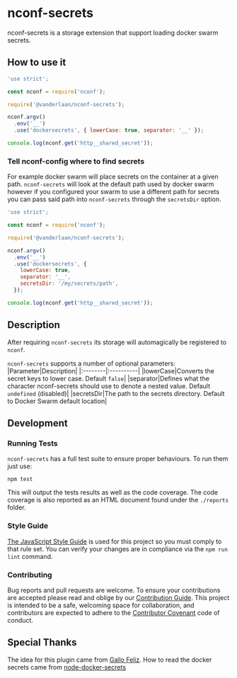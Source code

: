 # nconf-secrets

nconf-secrets is a storage extension that support loading docker swarm secrets.

## How to use it

```javascript
'use strict';

const nconf = require('nconf');

require('@vanderlaan/nconf-secrets');

nconf.argv()
  .env('__')
  .use('dockersecrets', { lowerCase: true, separator: '__' });

console.log(nconf.get('http__shared_secret'));
```

### Tell nconf-config where to find secrets

For example docker swarm will place secrets on the container at a given path.
`nconf-secrets` will look at the default path used by docker swarm however if you configured your swarm to use a different path for secrets you can pass said path into `nconf-secrets` through the `secretsDir` option.

```javascript
'use strict';

const nconf = require('nconf');

require('@vanderlaan/nconf-secrets');

nconf.argv()
  .env('__')
  .use('dockersecrets', {
    lowerCase: true,
    separator: '__',
    secretsDir: '/my/secrets/path',
  });

console.log(nconf.get('http__shared_secret'));
```

## Description

After requiring `nconf-secrets` its storage will automagically be registered to `nconf`.

`nconf-secrets` supports a number of optional parameters:
|Parameter|Description|
|:--------|:----------|
|lowerCase|Converts the secret keys to lower case. Default `false`|
|separator|Defines what the character nconf-secrets should use to denote a nested value. Default `undefined` (disabled)|
|secretsDir|The path to the secrets directory. Default to Docker Swarm default location|

## Development

### Running Tests

`nconf-secrets` has a full test suite to ensure proper behaviours. To run them just use:
```
npm test
```
This will output the tests results as well as the code coverage. The code coverage is also reported as an HTML document found under the `./reports` folder.

### Style Guide

[The JavaScript Style Guide](https://www.npmjs.com/package/@vanderlaan/eslint-config-vanderlaan) is used for this project so you must comply to that rule set. You can verify your changes are in compliance via the `npm run lint` command.

### Contributing

Bug reports and pull requests are welcome. To ensure your contributions are accepted please read and oblige by our [Contribution Guide](.github/CONTRIBUTING.md).
This project is intended to be a safe, welcoming space for collaboration, and contributors are expected to adhere to the [Contributor Covenant](.github/CODE_OF_CONDUCT.md) code of conduct.


## Special Thanks

The idea for this plugin came from [Gallo Feliz](https://github.com/indexzero/nconf/issues/303).
How to read the docker secrets came from [node-docker-secrets](https://github.com/cloudreach/node-docker-secrets)
